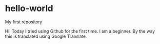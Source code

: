 # hello-world
My first repository


Hi!
Today I tried using Github for the first time.
I am a beginner.
By the way this is translated using Google Translate.
